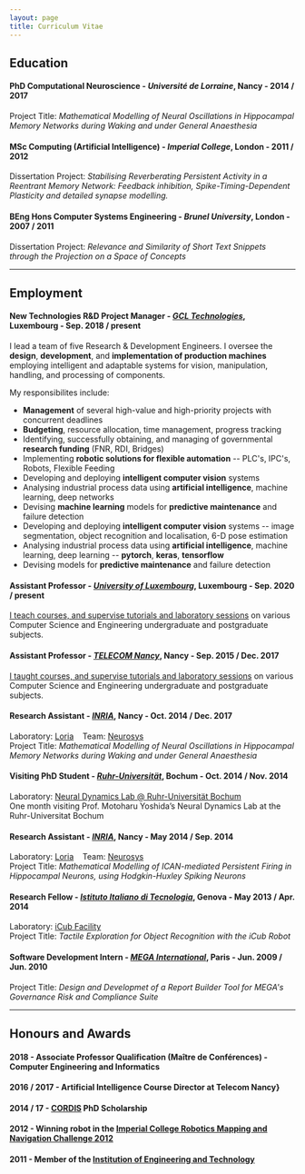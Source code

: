 ```yaml
---
layout: page
title: Curriculum Vitae
---
```


## Education

#### **PhD Computational Neuroscience** - *Université de Lorraine*, Nancy - 2014 / 2017
Project Title: *Mathematical Modelling of Neural Oscillations in Hippocampal Memory Networks during Waking and under General Anaesthesia*

#### **MSc Computing (Artificial Intelligence)** - *Imperial College*, London - 2011 / 2012
Dissertation Project: *Stabilising Reverberating Persistent Activity in a Reentrant Memory Network: Feedback inhibition, Spike-Timing-Dependent Plasticity and detailed synapse modelling.*

#### **BEng Hons Computer Systems Engineering** - *Brunel University*, London - 2007 / 2011
Dissertation Project: *Relevance and Similarity of Short Text Snippets through the Projection on a Space of Concepts*

---

## Employment

#### **New Technologies R&amp;D Project Manager** - [*GCL Technologies*](https://www.gcltechnologies.lu), Luxembourg - Sep. 2018 / present
I lead a team of five Research &amp; Development Engineers.
I oversee the **design**, **development**, and **implementation of production machines** employing intelligent and adaptable systems for vision, manipulation, handling, and processing of components.

My responsibilites include:
* **Management** of several high-value and high-priority projects with concurrent deadlines
* **Budgeting**, resource allocation, time management, progress tracking
* Identifying, successfully obtaining, and managing of governmental **research funding** (FNR, RDI, Bridges)
* Implementing **robotic solutions for flexible automation** -- PLC's, IPC's, Robots, Flexible Feeding
* Developing and deploying **intelligent computer vision** systems
* Analysing industrial process data using **artificial intelligence**, machine learning, deep networks
* Devising **machine learning** models for **predictive maintenance** and failure detection
* Developing and deploying **intelligent computer vision** systems -- image segmentation, object recognition and localisation, 6-D pose estimation
* Analysing industrial process data using **artificial intelligence**, machine learning, deep learning -- **pytorch**, **keras**, **tensorflow**
* Devising models for **predictive maintenance** and failure detection

#### **Assistant Professor** - [*University of Luxembourg*](https://wwwen.uni.lu), Luxembourg - Sep. 2020 / present
[I teach courses, and supervise tutorials and laboratory sessions]({{site.baseurl}}pages/02-teaching/) on various Computer Science and Engineering undergraduate and postgraduate subjects.

#### **Assistant Professor** - [*TELECOM Nancy*](http://www.telecomnancy.eu), Nancy - Sep. 2015 / Dec. 2017
[I taught courses, and supervise tutorials and laboratory sessions]({{site.baseurl}}pages/02-teaching/) on various Computer Science and Engineering undergraduate and postgraduate subjects.

#### **Research Assistant** - [*INRIA*](http://www.inria.fr), Nancy - Oct. 2014 / Dec. 2017
Laboratory: [Loria](http://www.loria.fr/loria-news) &nbsp;&nbsp; Team: [Neurosys](http://neurosys.loria.fr)  
Project Title: *Mathematical Modelling of Neural Oscillations in Hippocampal Memory Networks during Waking and under General Anaesthesia*

#### Visiting PhD Student - [*Ruhr-Universit&auml;t*](http://www.ruhr-uni-bochum.de/ndl/), Bochum - Oct. 2014 / Nov. 2014
Laboratory: [Neural Dynamics Lab @ Ruhr-Universit&auml;t Bochum](http://www.ruhr-uni-bochum.de/ndl/)  
One month visiting Prof. Motoharu Yoshida’s Neural Dynamics Lab at the Ruhr-Universitat Bochum

#### **Research Assistant** - [*INRIA*](http://www.inria.fr), Nancy - May 2014 / Sep. 2014
Laboratory: [Loria](http://www.loria.fr/loria-news) &nbsp;&nbsp; Team: [Neurosys](http://neurosys.loria.fr)  
Project Title: *Mathematical Modelling of ICAN-mediated Persistent Firing in Hippocampal Neurons, using Hodgkin-Huxley Spiking Neurons*

#### **Research Fellow** - [*Istituto Italiano di Tecnologia*](http://www.iit.it), Genova - May 2013 / Apr. 2014
Laboratory: [iCub Facility](http://www.iit.it/en/research/departments/icub-facility.html)  
Project Title: *Tactile Exploration for Object Recognition with the iCub Robot*

#### **Software Development Intern** - [*MEGA International*](http://www.mega.com), Paris - Jun. 2009 / Jun. 2010
Project Title: *Design and Developmet of a Report Builder Tool for MEGA's Governance Risk and Compliance Suite*

---

## Honours and Awards

#### 2018 - Associate Professor Qualification (Ma&icirc;tre de Conf&eacute;rences) - Computer Engineering and Informatics

#### 2016 / 2017 - **Artificial Intelligence** Course Director at Telecom Nancy}

#### 2014 / 17 - [CORDIS](http://cordis.europa.eu/home_en.html) PhD Scholarship

#### 2012 - Winning robot in the [Imperial College Robotics Mapping and Navigation Challenge 2012](http://www.doc.ic.ac.uk/~ajd/Robotics/index.html)

#### 2011 - Member of the [Institution of Engineering and Technology](http://www.theiet.org/)
